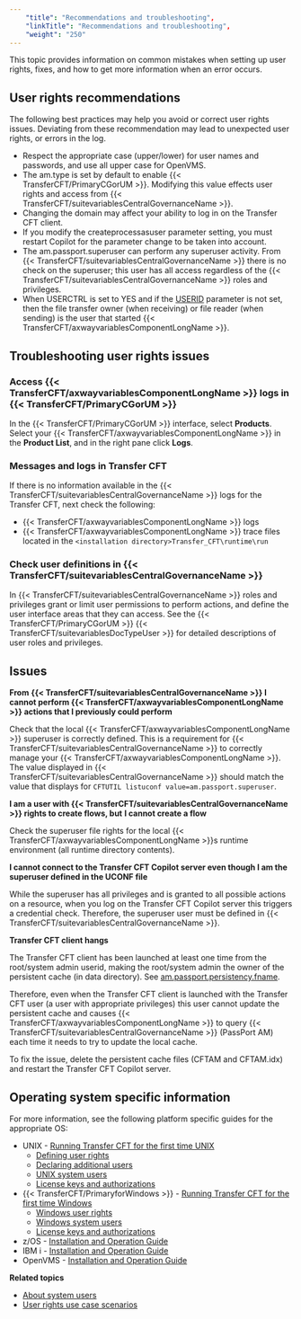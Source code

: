 ```yaml
---
    "title": "Recommendations and troubleshooting",
    "linkTitle": "Recommendations and troubleshooting",
    "weight": "250"
---
```

This topic provides information on common mistakes when setting up user rights, fixes, and how to get more information when an error occurs.

User rights recommendations
---------------------------

The following best practices may help you avoid or correct user rights issues. Deviating from these recommendation may lead to unexpected user rights, or errors in the log.

- Respect the appropriate case (upper/lower) for user names and passwords, and use all upper case for OpenVMS.
- The am.type is set by default to enable {{< TransferCFT/PrimaryCGorUM  >}}. Modifying this value effects user rights and access from {{< TransferCFT/suitevariablesCentralGovernanceName  >}}.
- Changing the domain may affect your ability to log in on the Transfer CFT client.
- If you modify the createprocessasuser parameter setting, you must restart Copilot for the parameter change to be taken into account.
- The am.passport.superuser can perform any superuser activity. From {{< TransferCFT/suitevariablesCentralGovernanceName  >}} there is no check on the superuser; this user has all access regardless of the {{< TransferCFT/suitevariablesCentralGovernanceName  >}} roles and privileges.
- When USERCTRL is set to YES and if the [USERID](../../../c_intro_userinterfaces/command_summary/parameter_intro/userid) parameter is not set, then the file transfer owner (when receiving) or file reader (when sending) is the user that started {{< TransferCFT/axwayvariablesComponentLongName  >}}.

Troubleshooting user rights issues
----------------------------------

### Access {{< TransferCFT/axwayvariablesComponentLongName  >}} logs in {{< TransferCFT/PrimaryCGorUM  >}}

In the {{< TransferCFT/PrimaryCGorUM  >}} interface, select **Products**. Select your {{< TransferCFT/axwayvariablesComponentLongName  >}} in the **Product List**, and in the right pane click **Logs**.

### Messages and logs in Transfer CFT

If there is no information available in the {{< TransferCFT/suitevariablesCentralGovernanceName  >}} logs for the Transfer CFT, next check the following:

- {{< TransferCFT/axwayvariablesComponentLongName  >}} logs
- {{< TransferCFT/axwayvariablesComponentLongName  >}} trace files located in the `<installation directory>Transfer_CFT\runtime\run`

### Check user definitions in {{< TransferCFT/suitevariablesCentralGovernanceName  >}}

In {{< TransferCFT/suitevariablesCentralGovernanceName  >}} roles and privileges grant or limit user permissions to perform actions, and define the user interface areas that they can access. See the {{< TransferCFT/PrimaryCGorUM  >}} {{< TransferCFT/suitevariablesDocTypeUser  >}} for detailed descriptions of user roles and privileges.

Issues
------

**From** **{{< TransferCFT/suitevariablesCentralGovernanceName  >}} I cannot perform {{< TransferCFT/axwayvariablesComponentLongName  >}} actions that I previously could perform**

Check that the local {{< TransferCFT/axwayvariablesComponentLongName  >}} superuser is correctly defined. This is a requirement for {{< TransferCFT/suitevariablesCentralGovernanceName  >}} to correctly manage your {{< TransferCFT/axwayvariablesComponentLongName  >}}. The value displayed in {{< TransferCFT/suitevariablesCentralGovernanceName  >}} should match the value that displays for `CFTUTIL listuconf value=am.passport.superuser`.

**I am a user with **{{< TransferCFT/suitevariablesCentralGovernanceName  >}}** rights to create flows, but** **I cannot create a flow**

Check the superuser file rights for the local {{< TransferCFT/axwayvariablesComponentLongName  >}}s runtime environment (all runtime directory contents).

**I cannot connect to the Transfer CFT Copilot server even though I am the superuser defined in the UCONF file**

While the superuser has all privileges and is granted to all possible actions on a resource, when you log on the Transfer CFT Copilot server this triggers a credential check. Therefore, the superuser user must be defined in {{< TransferCFT/suitevariablesCentralGovernanceName  >}}.

**Transfer CFT client hangs**

The Transfer CFT client has been launched at least one time from the root/system admin userid, making the root/system admin the owner of the persistent cache (in data directory). See [am.passport.persistency.fname](../../../admin_intro/uconf/uconf_directory).

Therefore, even when the Transfer CFT client is launched with the Transfer CFT user (a user with appropriate privileges) this user cannot update the persistent cache and causes {{< TransferCFT/axwayvariablesComponentLongName  >}} to query {{< TransferCFT/suitevariablesCentralGovernanceName  >}} (PassPort AM) each time it needs to try to update the local cache.

To fix the issue, delete the persistent cache files (CFTAM and CFTAM.idx) and restart the Transfer CFT Copilot server.

<span id="More"></span>

Operating system specific information
-------------------------------------

For more information, see the following platform specific guides for the appropriate OS:

- UNIX - [Running Transfer CFT for the first time UNIX]()
    -   [Defining user rights](../../../cft_intro_install/unix_install_start_here/run_first_time_ux/run_first_time_ux/user_rights_and_interface_unix)
    -   [Declaring additional users](../../../cft_intro_install/unix_install_start_here/run_first_time_ux/run_first_time_ux/declaring_additional_users)
    -   [UNIX system users](../../../cft_intro_install/unix_install_start_here/run_first_time_ux/run_first_time_ux/t_adding_system_user_unix)
    -   [License keys and authorizations](../../../cft_intro_install/unix_install_start_here/before_you_start_unix/prereqs_overview)
- {{< TransferCFT/PrimaryforWindows  >}} - [Running Transfer CFT for the first time Windows](../../../cft_intro_install/windows_install_start_here/windows_install_start_here/running_cft_for_the_first_time_windows)
    -   [Windows user rights](../../../cft_intro_install/windows_install_start_here/windows_install_start_here/running_cft_for_the_first_time_windows/user_rights_and_interface_win)
    -   [Windows system users](../../../cft_intro_install/windows_install_start_here/windows_install_start_here/running_cft_for_the_first_time_windows/add_system_user_windows)
    -   [License keys and authorizations](../../../cft_intro_install/windows_install_start_here/before_you_start_win/prereqs_overview)
- z/OS - [Installation and Operation Guide](https://docs.axway.com/bundle/TransferCFT_38_InstallationGuide_mvs_en_PDF/resource/TransferCFT_InstallationGuide_mvs_en.pdf)
- IBM i - [Installation and Operation Guide](https://docs.axway.com/bundle/TransferCFT_38_InstallationGuide_os400_en_PDF/resource/TransferCFT_InstallationGuide_os400_en.pdf)
- OpenVMS - [Installation and Operation Guide](https://docs.axway.com/bundle/TransferCFT_38_InstallationGuide_vms_en_PDF/resource/TransferCFT_InstallationGuide_vms_en.pdf)

****Related topics****

- [About system users](../)
- [User rights use case scenarios](../user_rights_security_scenarios)
